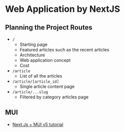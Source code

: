 # Web Application by NextJS

## Planning the Project Routes

- `/`
  - Starting page
  - Featured articles such as the recent articles
  - Architecture
  - Web application concept
  - Cost
- `/article`
  - List of all the articles
- `/article/[article_id]`
  - Single article content page
- `/article/...slug`
  - Filtered by category articles page


## MUI

- [Next.Js + MUI v5 tutorial](https://dev.to/hajhosein/nextjs-mui-v5-tutorial-2k35)